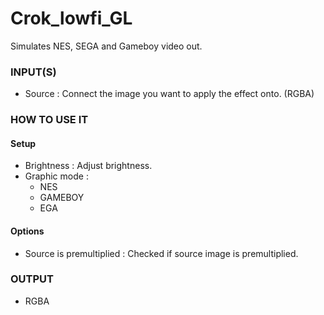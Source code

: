 # Crok_lowfi_GL

Simulates NES, SEGA and Gameboy video out.

### INPUT(S)
* Source : Connect the image you want to apply the effect onto. (RGBA)

### HOW TO USE IT

#### Setup

* Brightness : Adjust brightness.
* Graphic mode :
  - NES
  - GAMEBOY
  - EGA

#### Options

* Source is premultiplied : Checked if source image is premultiplied.

### OUTPUT
* RGBA